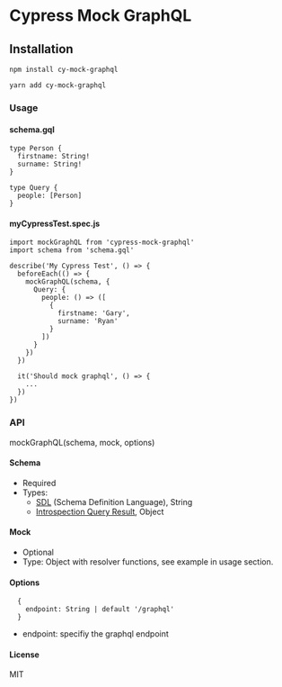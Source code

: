 # Cypress Mock GraphQL

## Installation
```
npm install cy-mock-graphql
```
```
yarn add cy-mock-graphql
```

### Usage
#### schema.gql
```
type Person {
  firstname: String!
  surname: String!
}

type Query {
  people: [Person]
}
```

#### myCypressTest.spec.js
```
import mockGraphQL from 'cypress-mock-graphql'
import schema from 'schema.gql'

describe('My Cypress Test', () => {
  beforeEach(() => {
    mockGraphQL(schema, {
      Query: {
        people: () => ([
          {
            firstname: 'Gary',
            surname: 'Ryan'
          }
        ])
      }
    })
  })

  it('Should mock graphql', () => {
    ...
  })
})
```

### API
mockGraphQL(schema, mock, options)

#### Schema
 - Required
 - Types:
   - [SDL](https://graphql.org/learn/schema/) (Schema Definition Language), String
   - [Introspection Query Result](https://graphql.org/learn/introspection/), Object

#### Mock
  - Optional
  - Type: Object with resolver functions, see example in usage section.

#### Options
  ```
    {
      endpoint: String | default '/graphql'
    }
  ```

  - endpoint: specifiy the graphql endpoint

#### License
MIT
